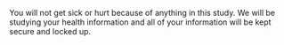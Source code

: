 You will not get sick or hurt because of anything in this study. We will be studying your health information and all of your information will be kept secure and locked up.
